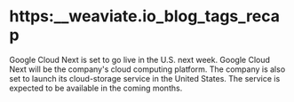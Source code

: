 # https:\_\_weaviate.io_blog_tags_recap

Google Cloud Next is set to go live in the U.S. next week. Google Cloud Next will be the company's cloud computing platform. The company is also set to launch its cloud-storage service in the United States. The service is expected to be available in the coming months.
